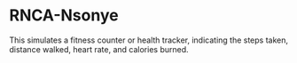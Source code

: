 # RNCA-Nsonye
This simulates a fitness counter or health tracker, indicating the steps taken, distance walked, heart rate, and calories burned.
